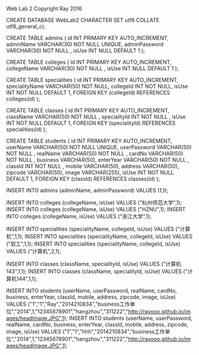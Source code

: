Web Lab 2 Copyright Ray 2016

CREATE DATABASE WebLab2  CHARACTER SET utf8 COLLATE utf8_general_ci;

CREATE TABLE admins
(
  id INT PRIMARY KEY AUTO_INCREMENT,
  adminName VARCHAR(30) NOT NULL UNIQUE,
  adminPassword VARCHAR(30) NOT NULL ,
  isUse INT NULL DEFAULT 1
);

CREATE TABLE colleges
(
  id INT PRIMARY KEY AUTO_INCREMENT,
  collegeName VARCHAR(30) NOT NULL ,
  isUse INT NULL DEFAULT 1
);

CREATE TABLE specialities
(
  id INT PRIMARY KEY AUTO_INCREMENT,
  specialityName VARCHAR(50) NOT NULL,
  collegeId INT NOT NULL,
  isUse INT NOT NULL DEFAULT 1,
  FOREIGN KEY (collegeId) REFERENCES colleges(id)
);

CREATE TABLE classes
(
  id INT PRIMARY KEY AUTO_INCREMENT,
  className VARCHAR(50) NOT NULL ,
  specialityId INT NOT NULL ,
  isUse INT NOT NULL DEFAULT 1,
  FOREIGN KEY (specialityId) REFERENCES specialities(id)
);

CREATE TABLE students
(
  id INT PRIMARY KEY AUTO_INCREMENT,
  userName VARCHAR(50) NOT NULL UNIQUE,
  userPassword VARCHAR(50) NOT NULL ,
  realName VARCHAR(50) NOT NULL ,
  cardNo VARCHAR(50) NOT NULL ,
  business VARCHAR(50),
  enterYear VARCHAR(50) NOT NULL ,
  classId INT NOT NULL ,
  mobile VARCHAR(50),
  address VARCHAR(50),
  zipcode VARCHAR(50),
  image VARCHAR(255),
  isUse INT NOT NULL DEFAULT 1,
  FOREIGN KEY (classId) REFERENCES classes(id)
);

INSERT INTO admins (adminName, adminPassword) VALUES (1,1);

INSERT INTO colleges (collegeName, isUse) VALUES ("杭州师范大学",1);
INSERT INTO colleges (collegeName, isUse) VALUES ("HZNU",1);
INSERT INTO colleges (collegeName, isUse) VALUES ("浙江大学",1);

INSERT INTO specialities (specialityName, collegeId, isUse) VALUES ("计算机",1,1);
INSERT INTO specialities (specialityName, collegeId, isUse) VALUES ("软工",1,1);
INSERT INTO specialities (specialityName, collegeId, isUse) VALUES ("计算机",2,1);

INSERT INTO classes (className, specialityId, isUse) VALUES ("计算机143",1,1);
INSERT INTO classes (className, specialityId, isUse) VALUES ("计算机144",1,1);

INSERT INTO students (userName, userPassword, realName, cardNo, business, enterYear, classId, mobile, address, zipcode, image, isUse) VALUES
("1","1","Ray","2014210834","business工作单位","2014",1,"12345678901","hangzhou","311222","http://rayooo.github.io/images/headImage.JPG",1);
INSERT INTO students (userName, userPassword, realName, cardNo, business, enterYear, classId, mobile, address, zipcode, image, isUse) VALUES
  ("1","1","hhh","2014210834","business工作单位","2014",1,"12345678901","hangzhou","311222","http://rayooo.github.io/images/headImage.JPG",1);